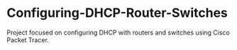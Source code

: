 # Configuring-DHCP-Router-Switches
Project focused on configuring DHCP with routers and switches using Cisco Packet Tracer.
